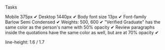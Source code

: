 Tasks

Mobile 375px ✔
Desktop 1440px ✔
Body font size 13px ✔
Font-family Barlow Semi Condensed ✔
Weights: 500, 600 ✔
"Verified Graduate" has the same color as the person's name with 50% opacity ✔
Review paragraphs inside the quotations have the same color as well, but are at 70% opacity ✔

line-height: 1.6 / 1.7